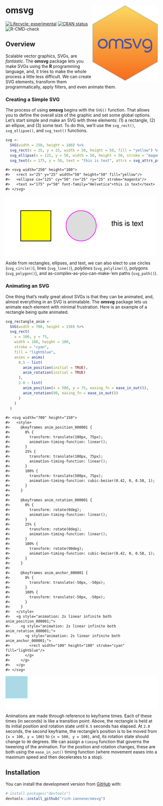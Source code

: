 
<!-- README.md is generated from README.Rmd. Please edit that file -->

# omsvg <img src="man/figures/logo.svg" align="right" height="250px" />

<!-- badges: start -->

[![Lifecycle:
experimental](https://img.shields.io/badge/lifecycle-experimental-orange.svg)](https://www.tidyverse.org/lifecycle/#experimental)
[![CRAN
status](https://www.r-pkg.org/badges/version/omsvg)](https://CRAN.R-project.org/package=omsvg)
![R-CMD-check](https://github.com/rich-iannone/omsvg/workflows/R-CMD-check/badge.svg)
<!-- badges: end -->

## Overview

Scalable vector graphics, SVGs, are *fantastic*. The **omsvg** package
lets you make SVGs using the **R** programming language, and, it tries
to make the whole process a little less difficult. We can create SVG
elements, transform them programmatically, apply filters, and even
animate them.

### Creating a Simple SVG

The process of using **omsvg** begins with the `SVG()` function. That
allows you to define the overall size of the graphic and set some global
options. Let’s start simple and make an SVG with three elements: (1) a
rectangle, (2) an ellipse, and (3) some text. To do this, we’ll use the
`svg_rect()`, `svg_ellipse()`, and `svg_text()` functions.

``` r
svg <- 
  SVG(width = 250, height = 100) %>%
  svg_rect(x = 25, y = 25, width = 50, height = 50, fill = "yellow") %>%
  svg_ellipse(x = 125, y = 50, width = 50, height = 50, stroke = "magenta") %>%
  svg_text(x = 175, y = 50, text = "this is text", attrs = svg_attrs_pres(font_family = "Helvetica"))
```

    #> <svg width="250" height="100">
    #>   <rect x="25" y="25" width="50" height="50" fill="yellow"/>
    #>   <ellipse cx="125" cy="50" rx="25" ry="25" stroke="magenta"/>
    #>   <text x="175" y="50" font-family="Helvetica">this is text</text>
    #> </svg>

<img src="man/figures/example_1.svg" align="center" />

Aside from rectangles, ellipses, and text, we can also elect to use
circles (`svg_circle()`), lines (`svg_line()`), *polylines*
(`svg_polyline()`), polygons (`svg_polygon()`), and
as-complex-as-you-can-make-’em paths (`svg_path()`).

### Animating an SVG

One thing that’s really great about SVGs is that they can be animated,
and, almost everything in an SVG is animatable. The **omsvg** package
lets us animate each element with minimal frustration. Here is an
example of a rectangle being quite animated.

``` r
svg_rectangle_anim <- 
  SVG(width = 700, height = 150) %>%
  svg_rect(
    x = 100, y = 75,
    width = 100, height = 100,
    stroke = "cyan",
    fill = "lightblue",
    anims = anims(
      0.5 ~ list(
        anim_position(initial = TRUE),
        anim_rotation(initial = TRUE)
      ),
      2.0 ~ list(
        anim_position(x = 500, y = 75, easing_fn = ease_in_out()),
        anim_rotation(90, easing_fn = ease_in_out())
      )
    )
  )
```

    #> <svg width="700" height="150">
    #>   <style>
    #>     @keyframes anim_position_000001 {
    #>       0% {
    #>         transform: translate(100px, 75px);
    #>         animation-timing-function: linear();
    #>       }
    #>       25% {
    #>         transform: translate(100px, 75px);
    #>         animation-timing-function: linear();
    #>       }
    #>       100% {
    #>         transform: translate(500px, 75px);
    #>         animation-timing-function: cubic-bezier(0.42, 0, 0.58, 1);
    #>       }
    #>     }
    #>     
    #>     @keyframes anim_rotation_000001 {
    #>       0% {
    #>         transform: rotate(0deg);
    #>         animation-timing-function: linear();
    #>       }
    #>       25% {
    #>         transform: rotate(0deg);
    #>         animation-timing-function: linear();
    #>       }
    #>       100% {
    #>         transform: rotate(90deg);
    #>         animation-timing-function: cubic-bezier(0.42, 0, 0.58, 1);
    #>       }
    #>     }
    #>     
    #>     @keyframes anim_anchor_000001 {
    #>       0% {
    #>         transform: translate(-50px, -50px);
    #>       }
    #>       100% {
    #>         transform: translate(-50px, -50px);
    #>       }
    #>     }
    #>   </style>
    #>   <g style="animation: 2s linear infinite both anim_position_000001;">
    #>     <g style="animation: 2s linear infinite both anim_rotation_000001;">
    #>       <g style="animation: 2s linear infinite both anim_anchor_000001;">
    #>         <rect width="100" height="100" stroke="cyan" fill="lightblue"/>
    #>       </g>
    #>     </g>
    #>   </g>
    #> </svg>

<img src="man/figures/example_2.svg" align="center" />

Animations are made through reference to keyframe times. Each of these
times (in seconds) is like a transition point. Above, the rectangle is
held at its initial position and rotation state until `0.5` seconds has
elapsed. At `2.0` seconds, the second keyframe, the rectangle’s position
is to be moved from `{x = 100, y = 100}` to `{x = 500, y = 100}`, and,
its rotation state should change to `90` degrees. We can assign a
`timing` function that governs the tweening of the animation. For the
position and rotation changes, these are both using the `ease_in_out()`
timing function (where movement eases into a maximum speed and then
decelerates to a stop).

## Installation

You can install the development version from
[GitHub](https://github.com/) with:

``` r
# install.packages("devtools")
devtools::install_github("rich-iannone/omsvg")
```

